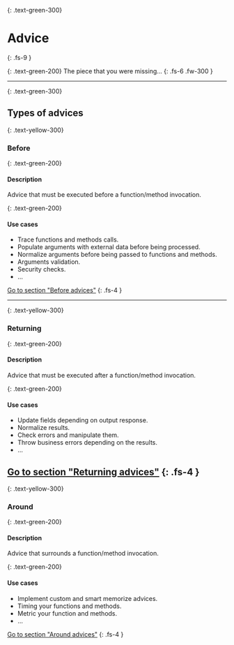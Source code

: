 {: .text-green-300}
# Advice
{: .fs-9 }

{: .text-green-200}
The piece that you were missing...
{: .fs-6 .fw-300 }



---

{: .text-green-300}
## Types of advices


{: .text-yellow-300}
### Before

{: .text-green-200}
#### Description

Advice that must be executed before a function/method invocation.

{: .text-green-200}
#### Use cases

- Trace functions and methods calls.
- Populate arguments with external data before being processed.
- Normalize arguments before being passed to functions and methods.
- Arguments validation.
- Security checks.
- ...

[Go to section "Before advices"](/advices/before/)
{: .fs-4 }

---

{: .text-yellow-300}
### Returning

{: .text-green-200}
#### Description
Advice that must be executed after a function/method invocation.

{: .text-green-200}
#### Use cases

- Update fields depending on output response.
- Normalize results.
- Check errors and manipulate them.
- Throw business errors depending on the results.
- ...

[Go to section "Returning advices"](/advices/returning/)
{: .fs-4 }
---

{: .text-yellow-300}
### Around

{: .text-green-200}
#### Description
Advice that surrounds a function/method invocation.

{: .text-green-200}
#### Use cases

- Implement custom and smart memorize advices.
- Timing your functions and methods.
- Metric your function and methods.
- ...

[Go to section "Around advices"](/advices/around)
{: .fs-4 }
